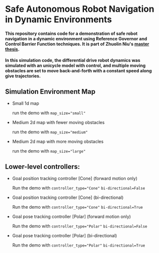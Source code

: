 # Safe Autonomous Robot Navigation in Dynamic Environments 
#### This repository contains code for a demonstration of safe robot navigation in a dynamic environment using Reference Governor and Control Barrier Function techniques. It is part of Zhuolin Niu's [master thesis](https://escholarship.org/content/qt1jd778fm/qt1jd778fm.pdf).

#### In this simulation code, the differential drive robot dynamics was simulated with an unicycle model with control, and multiple moving obstacles are set to move back-and-forth with a constant speed along give trajectories. 

## Simulation Environment Map
  * Small 1d map
    
    run the demo with `map_size="small"`
    
  * Medium 2d map with fewer moving obstacles

    run the demo with `map_size="medium"`

  * Medium 2d map with more moving obstacles

    run the demo with `map_size="large"`
    
## Lower-level controllers:
  * Goal position tracking controller [Cone] (forward motion only)
    
    Run the demo with `controller_type="Cone"` `bi-directional=False`
    
  * Goal position tracking controller [Cone] (bi-directional)

    Run the demo with `controller_type="Cone"` `bi-directional=True`
    
  * Goal pose tracking controller [Polar] (forward motion only)

    Run the demo with `controller_type="Polar"` `bi-directional=False`
    
  * Goal pose tracking controller [Polar] (bi-directional)

    Run the demo with `controller_type="Polar"` `bi-directional=True`
    

